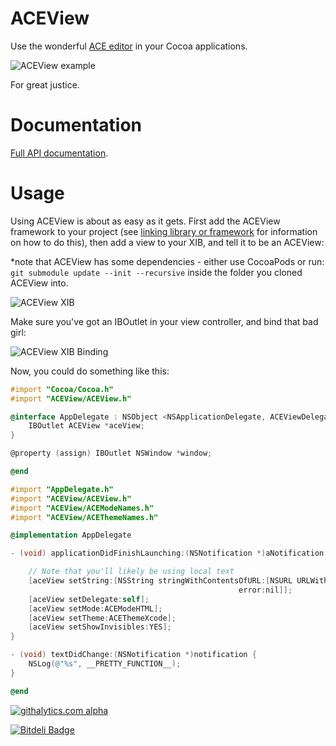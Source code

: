 ACEView
=======

Use the wonderful [ACE editor](http://ace.ajax.org/) in your Cocoa applications.

![ACEView example](https://raw.github.com/faceleg/ACEView/master/Collateral/ace-example.jpg)

For great justice.

Documentation
=============

[Full API documentation](http://faceleg.github.com/ACEView/index.html).

Usage
=====

Using ACEView is about as easy as it gets. First add the ACEView framework to your project (see [linking library or framework](https://developer.apple.com/library/ios/#recipes/xcode_help-project_editor/Articles/AddingaLibrarytoaTarget.html#//apple_ref/doc/uid/TP40010155-CH17-SW1) for information on how to do this), then add a view to your XIB, and tell it to be an ACEView:

*note that ACEView has some dependencies - either use CocoaPods or run: `git submodule update --init --recursive` inside the folder you cloned ACEView into.

![ACEView XIB](https://raw.github.com/faceleg/ACEView/master/Collateral/ace-xib.jpg)

Make sure you've got an IBOutlet in your view controller, and bind that bad girl:

![ACEView XIB Binding](https://raw.github.com/faceleg/ACEView/master/Collateral/ace-xib-binding.jpg)

Now, you could do something like this:

```ObjectiveC
#import "Cocoa/Cocoa.h"
#import "ACEView/ACEView.h"

@interface AppDelegate : NSObject <NSApplicationDelegate, ACEViewDelegate> {
    IBOutlet ACEView *aceView;
}

@property (assign) IBOutlet NSWindow *window;

@end

#import "AppDelegate.h"
#import "ACEView/ACEView.h"
#import "ACEView/ACEModeNames.h"
#import "ACEView/ACEThemeNames.h"

@implementation AppDelegate

- (void) applicationDidFinishLaunching:(NSNotification *)aNotification {

    // Note that you'll likely be using local text
    [aceView setString:[NSString stringWithContentsOfURL:[NSURL URLWithString:@"https://github.com/faceleg/ACEView"] encoding:NSUTF8StringEncoding
                                                   error:nil]];
    [aceView setDelegate:self];
    [aceView setMode:ACEModeHTML];
    [aceView setTheme:ACEThemeXcode];
    [aceView setShowInvisibles:YES];
}

- (void) textDidChange:(NSNotification *)notification {
    NSLog(@"%s", __PRETTY_FUNCTION__);
}

@end
```

[![githalytics.com alpha](https://cruel-carlota.pagodabox.com/81c078a9a9421be5b86c7ac285c60853 "githalytics.com")](http://githalytics.com/faceleg/ACEView)


[![Bitdeli Badge](https://d2weczhvl823v0.cloudfront.net/faceleg/ACEView/trend.png)](https://bitdeli.com/free "Bitdeli Badge")

